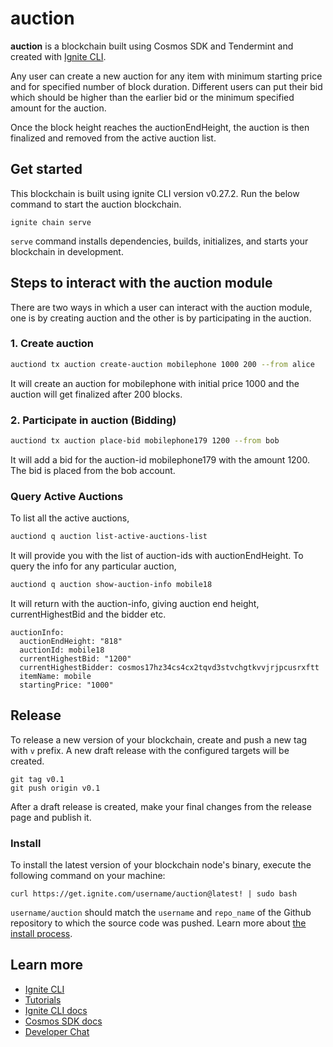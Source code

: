 # auction
**auction** is a blockchain built using Cosmos SDK and Tendermint and created with [Ignite CLI](https://ignite.com/cli).

Any user can create a new auction for any item with minimum starting price and for specified number of block duration. Different users can put their bid which should be higher than the earlier bid or the minimum specified amount for the auction.

Once the block height reaches the auctionEndHeight, the auction is then finalized and removed from the active auction list.

## Get started

This blockchain is built using ignite CLI version v0.27.2. Run the below command to start the auction blockchain.

```
ignite chain serve
```

`serve` command installs dependencies, builds, initializes, and starts your blockchain in development.

## Steps to interact with the auction module

There are two ways in which a user can interact with the auction module, one is by creating auction and the other is by participating in the auction.

### 1. Create auction

```sh
auctiond tx auction create-auction mobilephone 1000 200 --from alice
```

It will create an auction for mobilephone with initial price 1000 and the auction will get finalized after 200 blocks.

### 2. Participate in auction (Bidding)

```sh
auctiond tx auction place-bid mobilephone179 1200 --from bob
```

It will add a bid for the auction-id mobilephone179 with the amount 1200. The bid is placed from the bob account.

### Query Active Auctions
To list all the active auctions,

```sh
auctiond q auction list-active-auctions-list
```

It will provide you with the list of auction-ids with auctionEndHeight. To query the info for any particular auction, 

```sh
auctiond q auction show-auction-info mobile18
```

It will return with the auction-info, giving auction end height, currentHighestBid and the bidder etc.
```
auctionInfo:
  auctionEndHeight: "818"
  auctionId: mobile18
  currentHighestBid: "1200"
  currentHighestBidder: cosmos17hz34cs4cx2tqvd3stvchgtkvvjrjpcusrxftt
  itemName: mobile
  startingPrice: "1000"
```

## Release
To release a new version of your blockchain, create and push a new tag with `v` prefix. A new draft release with the configured targets will be created.

```
git tag v0.1
git push origin v0.1
```

After a draft release is created, make your final changes from the release page and publish it.

### Install
To install the latest version of your blockchain node's binary, execute the following command on your machine:

```
curl https://get.ignite.com/username/auction@latest! | sudo bash
```
`username/auction` should match the `username` and `repo_name` of the Github repository to which the source code was pushed. Learn more about [the install process](https://github.com/allinbits/starport-installer).

## Learn more

- [Ignite CLI](https://ignite.com/cli)
- [Tutorials](https://docs.ignite.com/guide)
- [Ignite CLI docs](https://docs.ignite.com)
- [Cosmos SDK docs](https://docs.cosmos.network)
- [Developer Chat](https://discord.gg/ignite)
